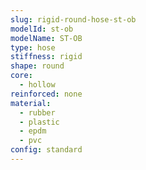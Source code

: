 ```yaml
---
slug: rigid-round-hose-st-ob
modelId: st-ob
modelName: ST-OB
type: hose
stiffness: rigid
shape: round
core:
  - hollow
reinforced: none
material:
  - rubber
  - plastic
  - epdm
  - pvc
config: standard
---
```

